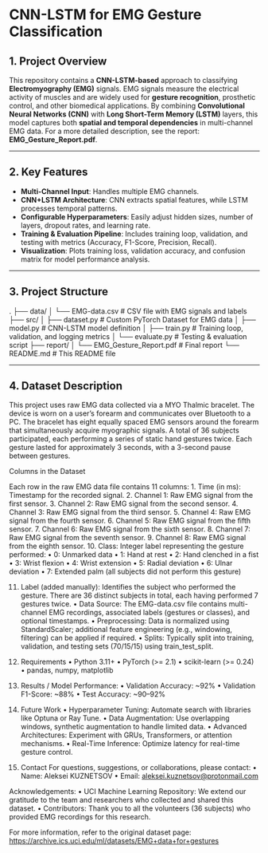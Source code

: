 # CNN-LSTM for EMG Gesture Classification

## 1. Project Overview
This repository contains a **CNN-LSTM-based** approach to classifying **Electromyography (EMG)** signals. EMG signals measure the electrical activity of muscles and are widely used for **gesture recognition**, prosthetic control, and other biomedical applications. By combining **Convolutional Neural Networks (CNN)** with **Long Short-Term Memory (LSTM)** layers, this model captures both **spatial and temporal dependencies** in multi-channel EMG data. For a more detailed description, see the report: **EMG_Gesture_Report.pdf**.

---

## 2. Key Features
- **Multi-Channel Input**: Handles multiple EMG channels.  
- **CNN+LSTM Architecture**: CNN extracts spatial features, while LSTM processes temporal patterns.  
- **Configurable Hyperparameters**: Easily adjust hidden sizes, number of layers, dropout rates, and learning rate.  
- **Training & Evaluation Pipeline**: Includes training loop, validation, and testing with metrics (Accuracy, F1-Score, Precision, Recall).  
- **Visualization**: Plots training loss, validation accuracy, and confusion matrix for model performance analysis.

---

## 3. Project Structure

.
├── data/
│   └── EMG-data.csv             # CSV file with EMG signals and labels
├── src/
│   ├── dataset.py               # Custom PyTorch Dataset for EMG data
│   ├── model.py                 # CNN-LSTM model definition
│   ├── train.py                 # Training loop, validation, and logging metrics
│   └── evaluate.py              # Testing & evaluation script
├── report/
│   └── EMG_Gesture_Report.pdf   # Final report
└── README.md                    # This README file

---

## 4. Dataset Description

This project uses raw EMG data collected via a MYO Thalmic bracelet. The device is worn on a user’s forearm and communicates over Bluetooth to a PC. 
The bracelet has eight equally spaced EMG sensors around the forearm that simultaneously acquire myographic signals.
A total of 36 subjects participated, each performing a series of static hand gestures twice. Each gesture lasted for approximately 3 seconds, with a 3-second pause between gestures.

Columns in the Dataset

Each row in the raw EMG data file contains 11 columns:
	1.	Time (in ms): Timestamp for the recorded signal.
	2.	Channel 1: Raw EMG signal from the first sensor.
	3.	Channel 2: Raw EMG signal from the second sensor.
	4.	Channel 3: Raw EMG signal from the third sensor.
	5.	Channel 4: Raw EMG signal from the fourth sensor.
	6.	Channel 5: Raw EMG signal from the fifth sensor.
	7.	Channel 6: Raw EMG signal from the sixth sensor.
	8.	Channel 7: Raw EMG signal from the seventh sensor.
	9.	Channel 8: Raw EMG signal from the eighth sensor.
	10.	Class: Integer label representing the gesture performed:
          	•	0: Unmarked data
        	•	1: Hand at rest
         	•	2: Hand clenched in a fist
        	•	3: Wrist flexion
        	•	4: Wrist extension
        	•	5: Radial deviation
         	•	6: Ulnar deviation
        	•	7: Extended palm (all subjects did not perform this gesture)

  11.	Label (added manually): Identifies the subject who performed the gesture. There are 36 distinct subjects in total, each having performed 7 gestures twice.
	•	Data Source: The EMG-data.csv file contains multi-channel EMG recordings, associated labels (gestures or classes), and optional timestamps.
	•	Preprocessing: Data is normalized using StandardScaler; additional feature engineering (e.g., windowing, filtering) can be applied if required.
	•	Splits: Typically split into training, validation, and testing sets (70/15/15) using train_test_split.

5. Requirements
	•	Python 3.11+
	•	PyTorch (>= 2.1)
	•	scikit-learn (>= 0.24)
	•	pandas, numpy, matplotlib

6. Results / Model Performance:
	•	Validation Accuracy: ~92%
	•	Validation F1-Score: ~88%
	•	Test Accuracy: ~90–92%

7. Future Work
	•	Hyperparameter Tuning: Automate search with libraries like Optuna or Ray Tune.
	•	Data Augmentation: Use overlapping windows, synthetic augmentation to handle limited data.
	•	Advanced Architectures: Experiment with GRUs, Transformers, or attention mechanisms.
	•	Real-Time Inference: Optimize latency for real-time gesture control.

8. Contact
For questions, suggestions, or collaborations, please contact:
	•	Name: Aleksei KUZNETSOV
	•	Email: aleksei.kuznetsov@protonmail.com

Acknowledgements:
        •	UCI Machine Learning Repository: We extend our gratitude to the team and researchers who collected and shared this dataset.
	•	Contributors: Thank you to all the volunteers (36 subjects) who provided EMG recordings for this research.

For more information, refer to the original dataset page:
https://archive.ics.uci.edu/ml/datasets/EMG+data+for+gestures
